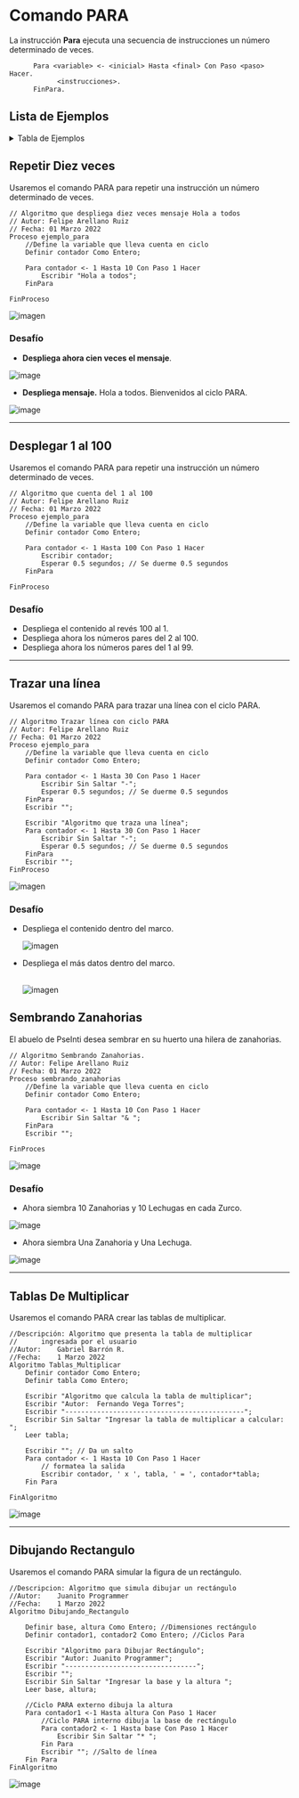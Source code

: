 # Comando PARA
La instrucción **Para** ejecuta una secuencia de instrucciones un número determinado de veces.
```
      Para <variable> <- <inicial> Hasta <final> Con Paso <paso> Hacer. 
            <instrucciones>. 
      FinPara.
```
## Lista de Ejemplos
<details>
  <summary>Tabla de Ejemplos</summary>
  <ol>
    <li><a href="#repetir-diez-veces">Repetir Diez Veces</a></li>
    <li><a href="#desplegar-1-al-100">Desplegar 1 al 100</a></li>
    <li><a href="#trazar-una-línea">Trazar Una Línea</a></li>
    <li><a href="#sembrando-zanahorias">Sembrando Zanahorias</a></li>
    <li><a href="#tablas-de-multiplicar">Tablas De Multiplicar</a></li>
    <li><a href="#dibujando-rectangulo">Dibujando Rectangulo</a></li>	  
  </ol>
</details>              

## Repetir Diez veces 
Usaremos el comando PARA para repetir una instrucción un número determinado de veces.
              
```
// Algoritmo que despliega diez veces mensaje Hola a todos
// Autor: Felipe Arellano Ruiz
// Fecha: 01 Marzo 2022
Proceso ejemplo_para
	//Define la variable que lleva cuenta en ciclo
	Definir contador Como Entero;
	
	Para contador <- 1 Hasta 10 Con Paso 1 Hacer
		Escribir "Hola a todos";
	FinPara
	
FinProceso
```   
![imagen](https://user-images.githubusercontent.com/8560750/158094219-b9f96341-acf4-41a3-9c5f-7575b0812137.png)

### Desafío
- **Despliega ahora cien veces el mensaje**.

![image](https://user-images.githubusercontent.com/8560750/158344508-88720b08-04d8-4f00-8ac1-f6de8dbee5dd.png)

- **Despliega mensaje.** 
Hola a todos.
Bienvenidos al ciclo PARA.                   

![image](https://user-images.githubusercontent.com/8560750/158345184-898ae778-d204-4109-8daa-0027eeb6a2f2.png)

                   
***
## Desplegar 1 al 100 
Usaremos el comando PARA para repetir una instrucción un número determinado de veces.
              
```
// Algoritmo que cuenta del 1 al 100
// Autor: Felipe Arellano Ruiz
// Fecha: 01 Marzo 2022
Proceso ejemplo_para
	//Define la variable que lleva cuenta en ciclo
	Definir contador Como Entero;
	
	Para contador <- 1 Hasta 100 Con Paso 1 Hacer
		Escribir contador;
		Esperar 0.5 segundos; // Se duerme 0.5 segundos
	FinPara
	
FinProceso              
```     

### Desafío
- Despliega el contenido al revés  100 al 1.
- Despliega ahora los números pares del 2 al 100.
- Despliega ahora los números pares del 1 al 99.

***
## Trazar una línea 
Usaremos el comando PARA para trazar una línea con el ciclo PARA.
              
```
// Algoritmo Trazar línea con ciclo PARA
// Autor: Felipe Arellano Ruiz
// Fecha: 01 Marzo 2022
Proceso ejemplo_para
	//Define la variable que lleva cuenta en ciclo
	Definir contador Como Entero;
	
	Para contador <- 1 Hasta 30 Con Paso 1 Hacer
		Escribir Sin Saltar "-";
		Esperar 0.5 segundos; // Se duerme 0.5 segundos
	FinPara
	Escribir "";
	
	Escribir "Algoritmo que traza una línea";
	Para contador <- 1 Hasta 30 Con Paso 1 Hacer
		Escribir Sin Saltar "-";
		Esperar 0.5 segundos; // Se duerme 0.5 segundos
	FinPara
	Escribir "";
FinProceso           
```     
![imagen](https://user-images.githubusercontent.com/8560750/158095435-ba6b8fe3-0d7c-44c0-9586-a359605fc2bc.png)

### Desafío
- Despliega el contenido dentro del marco. <p>
![imagen](https://user-images.githubusercontent.com/8560750/158095673-8b77a26c-5a75-4607-a7b1-31f66c27ff37.png)<p>

- Despliega el más datos dentro del marco. <p>		    
![imagen](https://user-images.githubusercontent.com/8560750/158096106-bbba9eb4-24fe-4bfd-89cd-c0858bd2ef65.png)
		    
## Sembrando Zanahorias 
El abuelo de PseInti desea sembrar en su huerto una hilera de zanahorias.
              
```
// Algoritmo Sembrando Zanahorias.
// Autor: Felipe Arellano Ruiz
// Fecha: 01 Marzo 2022
Proceso sembrando_zanahorias
	//Define la variable que lleva cuenta en ciclo
	Definir contador Como Entero;
	
	Para contador <- 1 Hasta 10 Con Paso 1 Hacer
		Escribir Sin Saltar "& ";
	FinPara
	Escribir "";
	
FinProces           
```     
![image](https://user-images.githubusercontent.com/8560750/158347317-dee5d215-47ad-4434-9701-ec70916b1079.png)


### Desafío
- Ahora siembra 10 Zanahorias y 10 Lechugas en cada Zurco.
			 
![image](https://user-images.githubusercontent.com/8560750/158347580-8b79e154-a3f5-47d4-84e9-da0bddc45786.png)

- Ahora siembra Una Zanahoria y Una Lechuga.		    
			 
![image](https://user-images.githubusercontent.com/8560750/158347729-42077229-bd53-4066-a427-a30595841468.png)

***		
## Tablas De Multiplicar 
Usaremos el comando PARA crear las tablas de multiplicar.
              
```
//Descripción: Algoritmo que presenta la tabla de multiplicar
//		ingresada por el usuario
//Autor:	Gabriel Barrón R.
//Fecha:	1 Marzo 2022
Algoritmo Tablas_Multiplicar
	Definir contador Como Entero;
	Definir tabla Como Entero;
	
	Escribir "Algoritmo que calcula la tabla de multiplicar";
	Escribir "Autor:  Fernando Vega Torres";
	Escribir "---------------------------------------------";
	Escribir Sin Saltar "Ingresar la tabla de multiplicar a calcular: ";
	Leer tabla;
	
	Escribir ""; // Da un salto
	Para contador <- 1 Hasta 10 Con Paso 1 Hacer
		// formatea la salida
		Escribir contador, ' x ', tabla, ' = ', contador*tabla;
	Fin Para
	
FinAlgoritmo			 
```			 
			 			 
![image](https://user-images.githubusercontent.com/8560750/159548824-1346802b-6aa3-4285-8693-7c2c83599e62.png)
	
***		
## Dibujando Rectangulo 
Usaremos el comando PARA simular la figura de un rectángulo.
              
```
//Descripcion: Algoritmo que simula dibujar un rectángulo
//Autor:	Juanito Programmer
//Fecha:	1 Marzo 2022
Algoritmo Dibujando_Rectangulo
	
	Definir base, altura Como Entero; //Dimensiones rectángulo
	Definir contador1, contador2 Como Entero; //Ciclos Para
	
	Escribir "Algoritmo para Dibujar Rectángulo";
	Escribir "Autor: Juanito Programmer";
	Escribir "---------------------------------";
	Escribir "";
	Escribir Sin Saltar "Ingresar la base y la altura ";
	Leer base, altura;
	
	//Ciclo PARA externo dibuja la altura
	Para contador1 <-1 Hasta altura Con Paso 1 Hacer
		//Ciclo PARA interno dibuja la base de rectángulo
		Para contador2 <- 1 Hasta base Con Paso 1 Hacer
			Escribir Sin Saltar "* ";
		Fin Para
		Escribir ""; //Salto de línea
	Fin Para
FinAlgoritmo			 
```	
![image](https://user-images.githubusercontent.com/8560750/159550500-22497298-c1ce-4ba7-b54c-f23136b9fe44.png)
